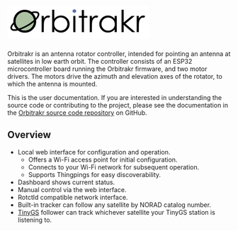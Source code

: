 # ![Orbitrakr](img/logo-320px-opt.png)

Orbitrakr is an antenna rotator controller, intended for pointing an antenna at satellites in low earth orbit. The controller consists of an ESP32 microcontroller board running the Orbitrakr firmware, and two motor drivers. The motors drive the azimuth and elevation axes of the rotator, to which the antenna is mounted.

This is the user documentation. If you are interested in understanding the source code or contributing to the project, please see the documentation in the [Orbitrakr source code repository](https://github.com/mdkendall/Orbitrakr) on GitHub.

## Overview

- Local web interface for configuration and operation.
    - Offers a Wi-Fi access point for initial configuration.
    - Connects to your Wi-Fi network for subsequent operation.
    - Supports Thingpings for easy discoverability.
- Dashboard shows current status.
- Manual control via the web interface.
- Rotctld compatible network interface.
- Built-in tracker can follow any satellite by NORAD catalog number.
- [TinyGS](https://tinygs.com/) follower can track whichever satellite your TinyGS station is listening to.



